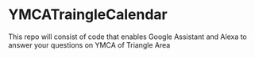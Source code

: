 # YMCATraingleCalendar
This repo will consist of code that enables Google Assistant and Alexa to answer your questions on YMCA of Triangle Area 

